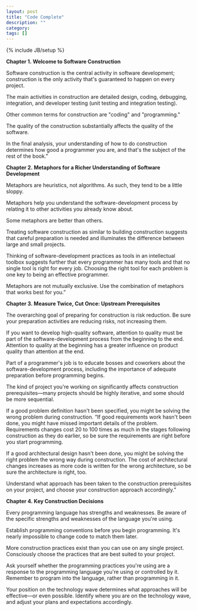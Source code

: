 ```yaml
---
layout: post
title: "Code Complete"
description: ""
category: 
tags: []
---
```

{% include JB/setup %}

**Chapter 1. Welcome to Software Construction**

Software construction is the central activity in software development; construction is the only activity that's guaranteed to happen on every project.

The main activities in construction are detailed design, coding, debugging, integration, and developer testing (unit testing and integration testing).

Other common terms for construction are "coding" and "programming."

The quality of the construction substantially affects the quality of the software.

In the final analysis, your understanding of how to do construction determines how good a programmer you are, and that's the subject of the rest of the book.”


**Chapter 2. Metaphors for a Richer Understanding of Software Development**


Metaphors are heuristics, not algorithms. As such, they tend to be a little sloppy.

Metaphors help you understand the software-development process by relating it to other activities you already know about.

Some metaphors are better than others.

Treating software construction as similar to building construction suggests that careful preparation is needed and illuminates the difference between large and small projects.

Thinking of software-development practices as tools in an intellectual toolbox suggests further that every programmer has many tools and that no single tool is right for every job. Choosing the right tool for each problem is one key to being an effective programmer.

Metaphors are not mutually exclusive. Use the combination of metaphors that works best for you.”

**Chapter 3. Measure Twice, Cut Once: Upstream Prerequisites**

The overarching goal of preparing for construction is risk reduction. Be sure your preparation activities are reducing risks, not increasing them.

If you want to develop high-quality software, attention to quality must be part of the software-development process from the beginning to the end. Attention to quality at the beginning has a greater influence on product quality than attention at the end.

Part of a programmer's job is to educate bosses and coworkers about the software-development process, including the importance of adequate preparation before programming begins.

The kind of project you're working on significantly affects construction prerequisites—many projects should be highly iterative, and some should be more sequential.

If a good problem definition hasn't been specified, you might be solving the wrong problem during construction.
“If good requirements work hasn't been done, you might have missed important details of the problem. Requirements changes cost 20 to 100 times as much in the stages following construction as they do earlier, so be sure the requirements are right before you start programming.


If a good architectural design hasn't been done, you might be solving the right problem the wrong way during construction. The cost of architectural changes increases as more code is written for the wrong architecture, so be sure the architecture is right, too.

Understand what approach has been taken to the construction prerequisites on your project, and choose your construction approach accordingly.”

**Chapter 4. Key Construction Decisions**

Every programming language has strengths and weaknesses. Be aware of the specific strengths and weaknesses of the language you're using.

Establish programming conventions before you begin programming. It's nearly impossible to change code to match them later.

More construction practices exist than you can use on any single project. Consciously choose the practices that are best suited to your project.

Ask yourself whether the programming practices you're using are a response to the programming language you're using or controlled by it. Remember to program into the language, rather than programming in it.

Your position on the technology wave determines what approaches will be effective—or even possible. Identify where you are on the technology wave, and adjust your plans and expectations accordingly.


